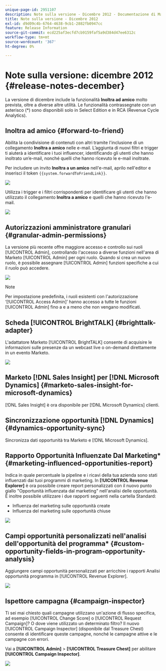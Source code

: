 ```yaml
---
unique-page-id: 2951107
description: Note sulla versione - Dicembre 2012 - Documentazione di Marketo - Documentazione del prodotto
title: Note sulla versione - Dicembre 2012
exl-id: d9d09c4b-6764-4638-9cb1-2882fb0947cc
feature: Release Information
source-git-commit: ecd225af3ecfd7cb9159faf5a9d384d47ee6312c
workflow-type: tm+mt
source-wordcount: '367'
ht-degree: 0%

---
```


# Note sulla versione: dicembre 2012 {#release-notes-december}

La versione di dicembre include la funzionalità **Inoltra ad amico** molto prevista, oltre a diverse altre utilità. Le funzionalità contrassegnate con un asterisco (&#42;) sono disponibili solo in Select Edition e in RCA (Revenue Cycle Analytics).

## Inoltra ad amico {#forward-to-friend}

Abilita la condivisione di contenuti con altri tramite l&#39;inclusione di un collegamento **Inoltra a amico** nelle e-mail. L’aggiunta di nuovi filtri e trigger ti aiuterà a identificare i tuoi influencer, identificando gli utenti che hanno inoltrato un’e-mail, nonché quelli che hanno ricevuto le e-mail inoltrate.

Per includere un invito **Inoltra a un amico** nell&#39;e-mail, aprilo nell&#39;editor e inserisci il token `{{system.forwardToFriendLink}}`.

![](assets/image2014-9-23-10-3a50-3a45.png)

Utilizza i trigger e i filtri corrispondenti per identificare gli utenti che hanno utilizzato il collegamento **Inoltra a amico** e quelli che hanno ricevuto l&#39;e-mail.

![](assets/image2014-9-23-10-3a50-3a56.png)

## Autorizzazioni amministratore granulari {#granular-admin-permissions}

La versione più recente offre maggiore accesso e controllo sui ruoli [!UICONTROL Admin], controllando l&#39;accesso a diverse funzioni nell&#39;area di Marketo [!UICONTROL Admin] per ogni ruolo. Quando si crea un nuovo ruolo, è possibile assegnare [!UICONTROL Admin] funzioni specifiche a cui il ruolo può accedere.

![](assets/image2014-9-23-10-3a51-3a18.png)

>[!NOTE]
>
>Per impostazione predefinita, i ruoli esistenti con l&#39;autorizzazione ‘[!UICONTROL Access Admin]’ hanno accesso a tutte le funzioni [!UICONTROL Admin] fino a e a meno che non vengano modificati.

## Scheda [!UICONTROL BrightTALK] {#brighttalk-adapter}

L&#39;adattatore Marketo [!UICONTROL BrightTALK] consente di acquisire le informazioni sulle presenze da un webcast live o on-demand direttamente in un evento Marketo.

![](assets/image2014-9-23-10-3a51-3a31.png)

## Marketo [!DNL Sales Insight] per [!DNL Microsoft Dynamics] {#marketo-sales-insight-for-microsoft-dynamics}

[!DNL Sales Insight] è ora disponibile per [!DNL Microsoft Dynamics] clienti.

## Sincronizzazione opportunità [!DNL Dynamics] {#dynamics-opportunity-sync}

Sincronizza dati opportunità tra Marketo e [!DNL Microsoft Dynamics].

## Rapporto Opportunità Influenzate Dal Marketing&#42; {#marketing-influenced-opportunities-report}

Indica in quale percentuale la pipeline e i ricavi della tua azienda sono stati influenzati dai tuoi programmi di marketing. In **[!UICONTROL Revenue Explorer]** è ora possibile creare report personalizzati con il nuovo punto giallo &quot;Opportunità influenzata dal marketing&quot; nell&#39;analisi delle opportunità. È inoltre possibile utilizzare i due rapporti seguenti nella cartella Standard:

* Influenza del marketing sulle opportunità create
* Influenza del marketing sulle opportunità chiuse

![](assets/image2014-9-23-10-3a52-3a11.png)

## Campi opportunità personalizzati nell&#39;analisi dell&#39;opportunità del programma&#42; {#custom-opportunity-fields-in-program-opportunity-analysis}

Aggiungere campi opportunità personalizzati per arricchire i rapporti Analisi opportunità programma in [!UICONTROL Revenue Explorer].

![](assets/image2014-9-23-10-3a52-3a23.png)

## Ispettore campagna {#campaign-inspector}

Ti sei mai chiesto quali campagne utilizzano un&#39;azione di flusso specifica, ad esempio [!UICONTROL Change Score] o [!UICONTROL Request Campaign]? O dove viene utilizzato un determinato filtro? Il nuovo [!UICONTROL Campaign Inspector] (disponibile dal Treasure Chest) consente di identificare queste campagne, nonché le campagne attive e le campagne con errori.

Vai a **[!UICONTROL Admin]** > **[!UICONTROL Treasure Chest]** per abilitare **[!UICONTROL Campaign Inspector]**.

![](assets/image2014-9-23-10-3a52-3a39.png)
